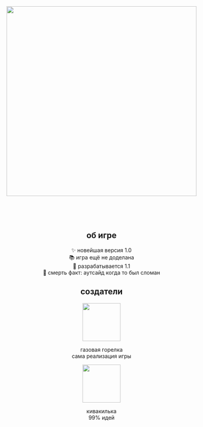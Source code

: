 <div align="center">
  <img height="500" src="https://i.ibb.co/5KH57ND/preview.png"  />
</div>
<p align="center"> <br>
<p align="center"> <br>
<h2 align="center">об игре</h2>



<p align="center">✨ новейшая версия 1.0<br>📚 игра ещё не доделана<br>🎯 разрабатывается 1.1<br>🎲 смерть факт: аутсайд когда то был сломан</p>



<h2 align="center">создатели</h2>



<div align="center">
  <img height="100" src="https://i.ibb.co/G5K0Fw2/doeimosrounded.png"  />
</div>



<p align="center">газовая горелка<br>сама реализация игры</p>



<div align="center">
  <img height="100" src="https://i.ibb.co/bQm9QGP/amongaseekrounded.png"  />
</div>



<p align="center">кивакилька<br>99% идей</p>


